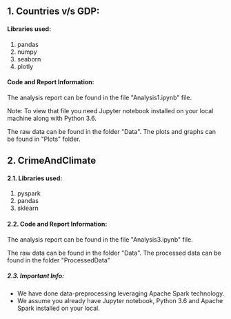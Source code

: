 ## 1. Countries v/s GDP:
#### Libraries used:
1. pandas
2. numpy
3. seaborn
4. plotly

#### Code and Report Information:
The analysis report can be found in the file "Analysis1.ipynb" file.

Note: To view that file you need Jupyter notebook installed on your local machine along with Python 3.6.

The raw data can be found in the folder "Data".
The plots and graphs can be found in "Plots" folder.


## 2. CrimeAndClimate
#### 2.1. Libraries used:
1. pyspark
2. pandas
3. sklearn

#### 2.2. Code and Report Information:
The analysis report can be found in the file "Analysis3.ipynb" file.

The raw data can be found in the folder "Data".
The processed data can be found in the folder "ProcessedData"

##### 2.3. Important Info: 
- We have done data-preprocessing leveraging Apache Spark technology.
- We assume you already have Jupyter notebook, Python 3.6 and Apache Spark installed on your local.
